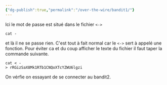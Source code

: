 ```yaml
---
{"dg-publish":true,"permalink":"/over-the-wire/bandit1/"}
---
```


Ici le mot de passe est situé dans le fichier `<->` 
```Shell
cat -
```

et là il ne se passe rien. C'est tout à fait normal car le `<->` sert à appelé une fonction.
Pour éviter ca et du coup afficher le texte du fichier il faut taper la commande suivante.
```Shell
cat < -
> rRGizSaX8Mk1RTb1CNQoXTcYZWU6lgzi
```

On vérfie on essayant de se connecter au bandit2.